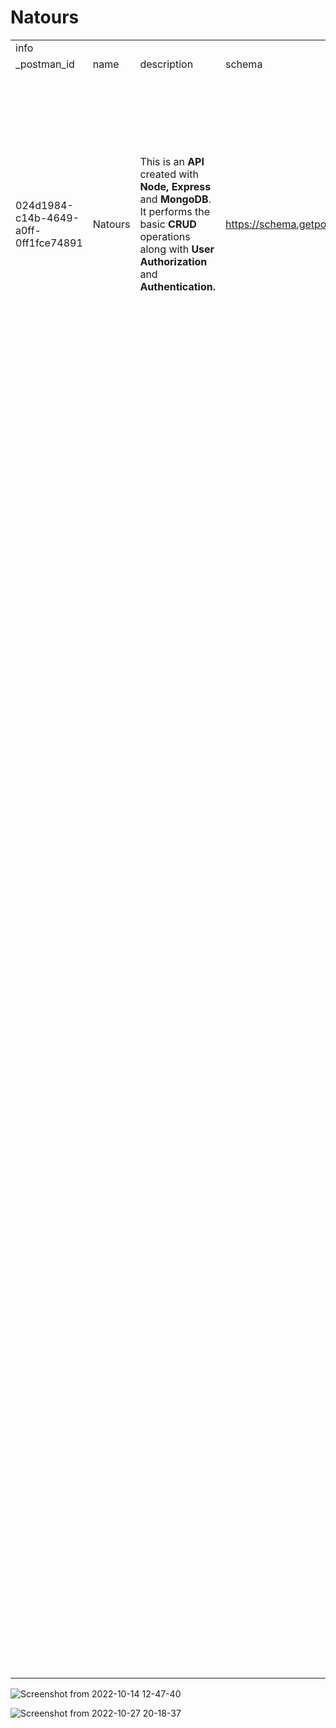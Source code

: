 # Natours
| | | | | | | | | | | | | | | | | | | | | | | | | | | | | | | |
|-|-|-|-|-|-|-|-|-|-|-|-|-|-|-|-|-|-|-|-|-|-|-|-|-|-|-|-|-|-|-|
|info| | | | |item| | | | | | | | | | | | | | | | | | | | | | | | | |
|_postman_id|name|description|schema|_exporter_id|name|item| | | | | | | | | | | | | | | | | | | | | | | |description|
| | | | | | |name|request| | | | | | | | | | | | | | | | | | |response|event| | | |
| | | | | | | |auth| | | |method|header| | | |url| | |description|body| | | | | | |listen|script| | |
| | | | | | | |type|bearer| | | |key|value|type|disabled|raw|host|path| |mode|raw|options|formdata| | | | |exec|type| |
| | | | | | | | |key|value|type| | | | | | | | | | | |raw|key|type|src| | | | | |
| | | | | | | | | | | | | | | | | | | | | | |language| | | | | | | | |
|024d1984-c14b-4649-a0ff-0ff1fce74891|Natours|This is an **API** created with **Node, Express** and **MongoDB**. It performs the basic **CRUD** operations along with **User Authorization** and **Authentication.**|https://schema.getpostman.com/json/collection/v2.1.0/collection.json|19327407|Tours|Get All Tours|noauth| | | |GET|||text|TRUE|{{URL}}api/v1/tours/|{{URL}}api|v1|This is an endpoint for getting all tours.| | | | | | | | | | |You can **CREATE**, **GET**, **UPDATE** and **DELETE** tours by using the endpoints in this folder.|
| | | | | |Users|Get all users|bearer|token|{{JWT}}|string|GET| | | | |{{URL}}api/v1/users/|{{URL}}api|v1|This endpoint is used by an _admin_ to **GET** all users from the database.|raw| {     "name": "Test",     "duration": 5,     "maxGroupSize": 25,     "difficulty": "easy",     "ratingsAverage": 4.7,     "ratingsQuantity": 37,     "price": 397,     "summary": "Breathtaking test",     "description": "Ut enim ad minim veniam, quis nostrud exercitation ullamco laboris nisi ut aliquip ex ea commodo consequat. Duis aute irure dolor in reprehenderit in voluptate velit esse cillum dolore eu fugiat nulla pariatur.\nLorem ipsum dolor sit amet, consectetur adipisicing elit, sed do eiusmod tempor incididunt ut labore et dolore magna aliqua. Excepteur sint occaecat cupidatat non proident, sunt in culpa qui officia deserunt mollit anim id est laborum.",     "imageCover": "tour-1-cover.jpg",     "images": ["tour-1-1.jpg", "tour-1-2.jpg", "tour-1-3.jpg"],     "startDates": ["2021-04-25,10:00", "2021-07-20,10:00", "2021-10-05,10:00"],     "secretTour": true   }|json| | | | | | | |You can **CREATE**, **GET**, **UPDATE, DEACTIVATE** and **DELETE** users by using the endpoints in this folder.|
| | | | | |Authentication|signup|bearer|token|{{JWT}}|string|POST| | | | |{{URL}}api/v1/users/signup|{{URL}}api|v1|This endpoint is for users to **SIGNUP** i.e **CREATE** an account.|raw|{     "name":"Yui Chan",     "email": "yui@example.com",     "password": "{{password}}",     "passwordConfirm": "{{password}}"  }|json|photo|file|/home/morizuq/Pictures/Wallpapers/a466.jpg| |test|pm.environment.set("JWT", pm.response.json().token);|text/javascript|Users can **SIGNUP**, **LOGIN**, **FORGET PASSWORD**, **RESET PASSWORD** and **UPDATE PASSWORD** by using the endpoints in this folder.|
| | | | | |Reviews|Get All Reviews|bearer|token|{{JWT}}|string|GET| | | | |{{URL}}api/v1/reviews/|{{URL}}api|v1|This endpoint is for **GETTING** all reviews|raw|{     "email": "admin@mori.io",     "password":"{{password}}" }|json| | | | |test|pm.environment.set("JWT", pm.response.json().token);|text/javascript|You can **CREATE**, **GET**, **UPDATE** and **DELETE** reviews by using the endpoints in this folder.|
| | | | | |Tour/Review|Create review from tour|bearer|token|{{JWT}}|string|POST| | | | |{{URL}}api/v1/tours/5c88fa8cf4afda39709c295a/reviews|{{URL}}api|v1|This endpoint accepts a _tour id_ as params and it is for **CREATING** a review on a tour by a logged in user.|raw|{     "review": "Was a great one, had fun",     "rating": 4 }|json| | | | | | | | |
| | | | | | |Get Review|bearer|token|{{JWT}}|string|GET| | | | |{{URL}}api/v1/reviews/6332cb9d898dab096d6abce8|{{URL}}api|tours|This endpoint is for **GETTING** a review by its _id._|raw|{     "password" : "test1234",     "passwordConfirm": "test1234" }|json| | | | | | | | |
| | | | | | |Delete Review|bearer|token|{{JWT}}|string|DELETE| | | | |{{URL}}api/v1/reviews/633720418557c42fcafc7837|{{URL}}api|5c88fa8cf4afda39709c295a|This endpoint is for **DELETING** reviews by authorized users.|raw|{     "passwordCurrent": "password123",     "password": "password1234",     "passwordConfirm": "password1234"  }|json| | | | |test|pm.environment.set("JWT", pm.response.json().token);|text/javascript| |
| | | | | | |Update Review|bearer|token|{{JWT}}|string|PATCH| | | | |{{URL}}api/v1/reviews/633720418557c42fcafc7837|{{URL}}api|reviews|This endpoint is for **UPDATING** reviews by authorized users.|raw|{     "rating": 5 }|json| | | | | | | | |
| | | | | | | | | | | | | | | | | | |reviews| | | | | | | | | | | | |
| | | | | | | | | | | | | | | | | | |633720418557c42fcafc7837| | | | | | | | | | | | |
| | | | | | | | | | | | | | | | | | |unit| | | | | | | | | | | | |
| | | | | | | | | | | | | | | | | | |mi| | | | | | | | | | | | |
| | | | | | | | | | | | | | | | | | |mi| | | | | | | | | | | | |

![Screenshot from 2022-10-14 12-47-40](https://user-images.githubusercontent.com/67459221/198379477-404416d2-54c1-43c0-bce8-f7cae264214d.png)

![Screenshot from 2022-10-27 20-18-37](https://user-images.githubusercontent.com/67459221/198379492-6c854f4a-7569-4837-a226-5acb35d3c5fc.png)

